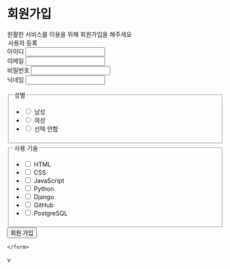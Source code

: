 <!DOCTYPE html>
<html lang="ko">

<head>
	<meta charset="UTF-8">
	<meta name="viewport" content="width=device-width, initial-scale=1.0">
	<title>Document</title>
</head>

<body>
	<h1>회원가입</h1>
	원활한 서비스를 이용을 위해 회원가입을 해주세요
	<form method="post" action="">
		<legend>사용자 등록</legend>
		<div>
			<label for="user-id">아이디</label>
			<input type="text" id="user-id" name="user-id" required>
		</div>
		<div>
			<label for="email">이메일</label>
			<input type="email" id="email" name="email" required>
		</div>
		<div>
			<label for="password">비밀번호</label>
			<input type="password" id="password" name="password" required>
		</div>
		<div>
			<label for="nickname">닉네임</label>
			<input type="text" id="nickname" name="nickname" required>
		</div>
	</form>
	<fieldset>
		<legend>성별</legend>
		<ul>
			<li>
				<label for="male">
					<input type="radio" id="male" name="gender" value="male">
					남성
				</label>
			</li>
			<li>
				<label for="female">
					<input type="radio" id="female" name="gender" value="female">
					여성
				</label>
			</li>
			<li>
				<label for="not-specified">
					<input type="radio" id="not-specified" name="gender" value="not-specified">
					선택 안함
				</label>
			</li>
		</ul>
	</fieldset>
	<fieldset>
		<legend>사용 기술</legend>
		<ul>
			<li>
				<input type="checkbox" id="html" name="skills" value="HTML">
				<label for="html">HTML</label>
			</li>
			<li>
				<input type="checkbox" id="css" name="skills" value="CSS">
				<label for="css">CSS</label>
			</li>
			<li>
				<input type="checkbox" id="javascript" name="skills" value="JavaScript">
				<label for="javascript">JavaScript</label>
			</li>
			<li>
				<input type="checkbox" id="python" name="skills" value="Python">
				<label for="python">Python</label>
			</li>
			<li>
				<input type="checkbox" id="django" name="skills" value="Django">
				<label for="django">Django</label>
			</li>
			<li>
				<input type="checkbox" id="github" name="skills" value="GitHub">
				<label for="github">GitHub</label>
			</li>
			<li>
				<input type="checkbox" id="postgresql" name="skills" value="PostgreSQL">
				<label for="postgresql">PostgreSQL</label>
			</li>
		</ul>
	</fieldset>
	<button type="submit" class="signup-button">회원 가입</button>

	</form>
</body>

</html>v